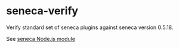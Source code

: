 seneca-verify
=============

Verify standard set of seneca plugins against seneca version 0.5.18.

See [seneca Node.js module](http://senecajs.org)

